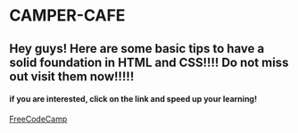 # CAMPER-CAFE

<h2>Hey guys!  Here are some basic tips to have a solid foundation in HTML and CSS!!!! Do not miss out visit them now!!!!! </h2>
<h4>if you are interested, click on the link and speed up your learning!</h4>
<a target="_blank"  href="https://www.freecodecamp.org/learn/2022/responsive-web-design/">FreeCodeCamp</a>
